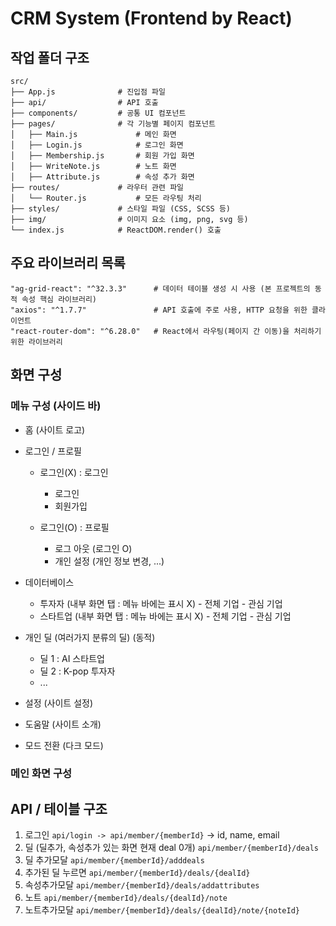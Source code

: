 # CRM System (Frontend by React)

## 작업 폴더 구조
```
src/
├── App.js              # 진입점 파일
├── api/                # API 호출
├── components/         # 공통 UI 컴포넌트
├── pages/              # 각 기능별 페이지 컴포넌트
│   ├── Main.js             # 메인 화면
│   ├── Login.js            # 로그인 화면
│   ├── Membership.js       # 회원 가입 화면
│   ├── WriteNote.js        # 노트 화면
│   ├── Attribute.js        # 속성 추가 화면
├── routes/             # 라우터 관련 파일
│   └── Router.js           # 모든 라우팅 처리
├── styles/             # 스타일 파일 (CSS, SCSS 등)
├── img/                # 이미지 요소 (img, png, svg 등)
└── index.js            # ReactDOM.render() 호출
```

## 주요 라이브러리 목록
```
"ag-grid-react": "^32.3.3"      # 데이터 테이블 생성 시 사용 (본 프로젝트의 동적 속성 핵심 라이브러리)
"axios": "^1.7.7"               # API 호출에 주로 사용, HTTP 요청을 위한 클라이언트
"react-router-dom": "^6.28.0"   # React에서 라우팅(페이지 간 이동)을 처리하기 위한 라이브러리
```

## 화면 구성

### 메뉴 구성 (사이드 바)

- 홈 (사이트 로고)

- 로그인 / 프로필
    - 로그인(X) : 로그인
        - 로그인
        - 회원가입

    - 로그인(O) : 프로필
        - 로그 아웃 (로그인 O)
        - 개인 설정 (개인 정보 변경, ...)

- 데이터베이스
  - 투자자
    (내부 화면 탭 : 메뉴 바에는 표시 X)
        - 전체 기업
        - 관심 기업
  - 스타트업
    (내부 화면 탭 : 메뉴 바에는 표시 X)
        - 전체 기업
        - 관심 기업

- 개인 딜 (여러가지 분류의 딜) (동적)
  - 딜 1 : AI 스타트업
  - 딜 2 : K-pop 투자자
  - ...

- 설정  (사이트 설정)
- 도움말 (사이트 소개)

- 모드 전환 (다크 모드)


### 메인 화면 구성

## API / 테이블 구조
1. 로그인 
`api/login -> api/member/{memberId}`
-> id, name, email
2. 딜 (딜추가, 속성추가 있는 화면 현재 deal 0개)
`api/member/{memberId}/deals`
3. 딜 추가모달
`api/member/{memberId}/adddeals`
4. 추가된 딜 누르면
`api/member/{memberId}/deals/{dealId}`
5. 속성추가모달
`api/member/{memberId}/deals/addattributes`
6. 노트
`api/member/{memberId}/deals/{dealId}/note`
7. 노트추가모달
`api/member/{memberId}/deals/{dealId}/note/{noteId}`